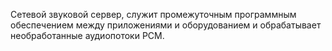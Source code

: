 Сетевой звуковой сервер, служит промежуточным программным обеспечением между приложениями и оборудованием и обрабатывает необработанные аудиопотоки PCM.
